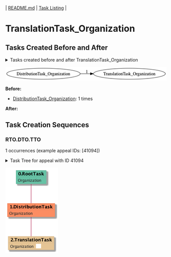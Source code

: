| [README.md](/README.md) | [Task Listing](tasklist.md) |

# TranslationTask_Organization

## Tasks Created Before and After

<details><summary>Tasks created before and after TranslationTask_Organization</summary>

```
digraph G {
rankdir="LR";
"DistributionTask_Organization" -> "TranslationTask_Organization" [label=1]
}
```
</details>

![TranslationTask_Organization](dot/TranslationTask_Organization.dot.png)

**Before:**

   * [DistributionTask_Organization](DistributionTask_Organization.md): 1 times

**After:**


## Task Creation Sequences

### RTO.DTO.TTO

1 occurrences (example appeal IDs: [41094])

<details><summary>Task Tree for appeal with ID 41094</summary>

```
@startuml
skinparam {
  ObjectBorderColor #555
  ObjectBorderThickness 0
  ObjectFontStyle bold
  ObjectFontSize 14
  ObjectAttributeFontColor #333
  ObjectAttributeFontSize 12
}
  object 0.RootTask #66c2a5 {
Organization
}
  object 1.DistributionTask #fc8d62 {
Organization
}
  object 2.TranslationTask #e5c494 {
Organization  <back:white>    </back>
}
0.RootTask -- 1.DistributionTask
1.DistributionTask -- 2.TranslationTask
@enduml
```
</details>

![RTO.DTO.TTO-41094](uml/RTO.DTO.TTO-41094.png)

